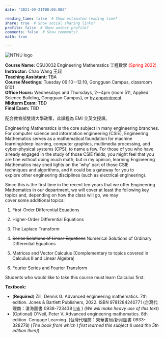 ```yaml
---
date: "2021-09-21T00:00:00Z"

reading_time: false  # Show estimated reading time?
share: true  # Show social sharing links?
profile: false  # Show author profile?
comments: false  # Show comments?
math: true

---
```

![NTNU logo](../../img/ntnu_logo.png)

**Course Name:** CSU0032 Engineering Mathematics 工程數學 <span style="color:red">(Spring 2022)</span>  
**Instructor:** Chao Wang 王超  
**Teaching Assistant:** TBA  
**Course Meetings:** Tuesday 09:10--12:10, Gongguan Campus, classroom B101  
**Office Hours:** Wednesdays and Thursdays, 2--4pm (room 511, Applied Science Building, Gongguan Campus), or [by appointment](mailto:cw@ntnu.edu.tw)  
**Midterm Exam:** TBD  
**Final Exam:** TBD  

配合教育部雙語大學政策，此課程為 EMI 全英文授課。

Engineering Mathematics is the core subject in many engineering branches. For computer science and information engineering (CSIE), Engineering Mathematics serves as a mathematical foundation for machine learning/deep learning, computer graphics, multimedia processing, and cyber-physical systems (CPS), to name a few. For those of you who have already engaged in the study of those CSIE fields, you might feel that you are fine without doing much math; but in my opinion, learning Engineering Mathematics may shed lights on the 'why' part of those CSIE techniques and algorithms, and it could be a gateway for you to explore other engineering disciplines (such as electrical engineering).

Since this is the first time in the recent ten years that we offer Engineering Mathematics in our department, we will cover at least the following key topics and, depending on how the class will go, we may cover some additional topics:

1. First-Order Differential Equations

2. Higher-Order Differential Equations

3. The Laplace Transform

4. ~~Series Solutions of Linear Equations~~ Numerical Solutions of Ordinary Differential Equations

5. Matrices and Vector Calculus (Complementary to topics covered in Calculus II and Linear Algebra)

6. Fourier Series and Fourier Transform


Students who would like to take this course must learn Calculus first.

**Textbook:**

- (**Required**) Zill, Dennis G. Advanced engineering mathematics. 7th edition. Jones & Bartlett Publishers, 2022. ISBN 9781284240771
(台灣代理商：滄海圖書 0938-723438 [link](https://tsanghai.com.tw/book_detail.php?c=116&no=4392#p=1) ) (_We will make heavy use of this text_)
- (Optional) O'Neil, Peter V. Advanced engineering mathematics. 8th edition. Cengage Learning. (台灣代理商：東華書局/新月圖書 0933-328278) (_The book from which I first learned this subject (I used the 5th edition then)_)
